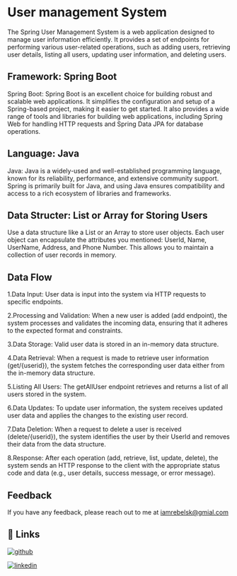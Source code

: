 
# User management System

The Spring User Management System is a web application designed to manage user information efficiently. It provides a set of endpoints for performing various user-related operations, such as adding users, retrieving user details, listing all users, updating user information, and deleting users. 


## Framework: Spring Boot

Spring Boot: Spring Boot is an excellent choice for building robust and scalable web applications. It simplifies the configuration and setup of a Spring-based project, making it easier to get started. It also provides a wide range of tools and libraries for building web applications, including Spring Web for handling HTTP requests and Spring Data JPA for database operations.

## Language: Java

Java: Java is a widely-used and well-established programming language, known for its reliability, performance, and extensive community support. Spring is primarily built for Java, and using Java ensures compatibility and access to a rich ecosystem of libraries and frameworks.

## Data Structer: List or Array for Storing Users

Use a data structure like a List or an Array to store user objects. Each user object can encapsulate the attributes you mentioned: UserId, Name, UserName, Address, and Phone Number. This allows you to maintain a collection of user records in memory.


## Data Flow

1.Data Input:
User data is input into the system via HTTP requests to specific endpoints.

2.Processing and Validation:
When a new user is added (add endpoint), the system processes and validates the incoming data, ensuring that it adheres to the expected format and constraints.

3.Data Storage:
Valid user data is stored in an in-memory data structure. 

4.Data Retrieval:
When a request is made to retrieve user information (get/{userid}), the system fetches the corresponding user data either from the in-memory data structure.

5.Listing All Users:
The getAllUser endpoint retrieves and returns a list of all users stored in the system.

6.Data Updates:
To update user information, the system receives updated user data and applies the changes to the existing user record.

7.Data Deletion:
When a request to delete a user is received (delete/{userid}), the system identifies the user by their UserId and removes their data from the data structure.

8.Response:
After each operation (add, retrieve, list, update, delete), the system sends an HTTP response to the client with the appropriate status code and data (e.g., user details, success message, or error message).


## Feedback

If you have any feedback, please reach out to me at iamrebelsk@gmial.com


## 🔗 Links
[![github](https://img.shields.io/badge/my_portfolio-000?style=for-the-badge&logo=ko-fi&logoColor=white)](https://github.com/iamrebelsk12)

[![linkedin](https://img.shields.io/badge/linkedin-0A66C2?style=for-the-badge&logo=linkedin&logoColor=white)](https://www.linkedin.com/in/%F0%9D%90%91%F0%9D%90%9E%F0%9D%90%9B%F0%9D%90%9E%F0%9D%90%A5-%F0%9D%90%92%F0%9D%90%A4-55814a1a4/)


